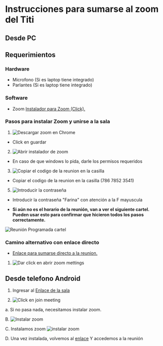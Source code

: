 # Instrucciones para sumarse al zoom del Titi

## Desde PC
## Requerimientos

### Hardware

* Microfono (Si es laptop tiene integrado)
* Parlantes (Si es laptop tiene integrado)

### Software

* Zoom [Instalador para Zoom (Click).](https://zoom.us/client/latest/ZoomInstaller.exe)

### Pasos para instalar Zoom y unirse a la sala

1. ![Descargar zoom en Chrome](https://i.imgur.com/jA5pskG.png)

* Click en guardar

2. ![Abrir instalador de zoom](https://i.imgur.com/7zDV9DR.png)

* En caso de que windows lo pida, darle los permisos requeridos

3. ![Copiar el codigo de la reunion en la casilla](https://i.imgur.com/doN15EE.png)

* Copiar el codigo de la reunion en la casilla (786 7852 3541)

5. ![Introducir la contraseña](https://i.imgur.com/ci46una.png)

* Introducir la contraseña "Farina" con atención a la F mayuscula

* __Si aún no es el horario de la reunión, van a ver el siguiente cartel. Pueden usar esto para confirmar que hicieron todos los pasos correctamente.__

![Reunión Programada cartel](https://i.imgur.com/NEvXcaO.png)

### Camino alternativo con enlace directo

* [Enlace para sumarse directo a la reunion.](https://us04web.zoom.us/j/72039818712?pwd=VnBjOGRNZkFSYmhqV051ZUliWWxhQT09)

1. ![Dar click en abrir zoom mettings](https://i.imgur.com/scfjYy4.png)

## Desde telefono Android

1. Ingresar al [Enlace de la sala](https://us04web.zoom.us/j/78678523541?pwd=TGVxRjFQZEFuUnVZL1JJTVFWL0pIUT09)

2. ![Click en join meeting](https://i.imgur.com/zJAaOr0.png)

a. Si no pasa nada, necesitamos instalar zoom. 

B. ![Instalar zoom](https://i.imgur.com/R6w04jB.png)

C. Instalamos zoom ![instalar zoom](https://i.imgur.com/kd3bEKg.png)

D. Una vez instalada, volvemos al [enlace](https://us04web.zoom.us/j/78678523541?pwd=TGVxRjFQZEFuUnVZL1JJTVFWL0pIUT09) Y accedemos a la reunión